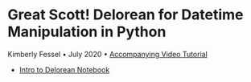 # Great Scott! Delorean for Datetime Manipulation in Python
Kimberly Fessel • July 2020 • [Accompanying Video Tutorial](https://www.youtube.com/watch?v=-xSv-czVtys)


- [Intro to Delorean Notebook](PyOhio_2020_Delorean.ipynb)
